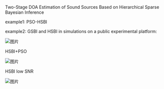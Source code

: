  Two-Stage DOA Estimation of Sound Sources Based on Hierarchical Sparse Bayesian Inference 
 
 example1: PSO-HSBI
 
 example2: GSBI and HSBI in simulations on a public experimental platform:
 
![图片](https://github.com/user-attachments/assets/bf7259db-57e2-478c-b49e-29544afb478f)

HSBI+PSO

![图片](https://github.com/user-attachments/assets/30c8562b-b0a5-4d0a-8e8d-baec91e694e4)


HSBI low SNR

![图片](https://github.com/user-attachments/assets/00c893e1-04de-46c4-a445-f5ce2b09e671)


